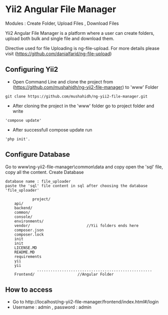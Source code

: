 Yii2 Angular File Manager
==================================================														

Modules : Create Folder, Upload Files ,  Download Files
														
Yii2 Angular File Manager is a platform where a user can create folders, upload both bulk and single file and download them.
											
																																							
Directive used for file Uploading is ng-file-upload. For more details please visit (https://github.com/danialfarid/ng-file-upload)

## Configuring Yii2
- Open Command Line and clone the project from (https://github.com/mushahidh/ng-yii2-file-manager) to 'www' Folder
```
git clone https://github.com/mushahidh/ng-yii2-file-manager.git
```
- After cloning the project in the 'www' folder go to project folder and write 
```
'compose update'
```
- After successfull compose update run 
```
'php init'.
```

## Configure Database					
Go to www\ng-yii2-file-manager\common\data and copy open the 'sql' file, copy all the content. Create Database 
```
database name : file_uploader
paste the 'sql' file content in sql after choosing the database 'file_uploader'
```
																				
				project/
		api/
		backend/	
		common/  
		console/
		environments/							
		vendor/							//Yii folders ends here
		composer.json
		composer.lock
		init
		init
		LICENSE.MD
		README.MD
		requirements
		yii
		yii
		          ...................................................
		Frontend/					//Angular Folder
								

## How to access
- Go to http://localhost/ng-yii2-file-manager/frontend/index.html#/login 
- Username : admin , password : admin
											
						
					
					
	